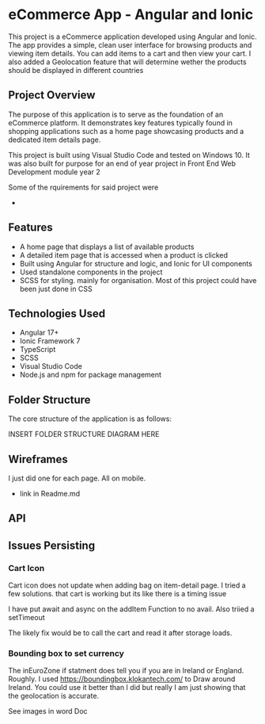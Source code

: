 # eCommerce App - Angular and Ionic

This project is a  eCommerce application developed using Angular and Ionic.
 The app provides a simple, clean user interface
 for browsing products and viewing item details. You can add items to a cart 
 and then view your cart. I also added a Geolocation feature that will determine wether the products should be displayed in
 different countries


## Project Overview

The purpose of this application is to serve as the foundation of an 
eCommerce platform. It demonstrates key features typically found in shopping 
applications such as a home page showcasing products and a dedicated item details page.

This project is built using Visual Studio Code and tested on Windows 10.
It was also built for purpose for an end of year project in Front End Web Development module year 2

Some of the rquirements for said project were

- 

## Features

- A home page that displays a list of available products
- A detailed item page that is accessed when a product is clicked
- Built using Angular for structure and logic, and Ionic for UI components
- Used standalone components in the project
- SCSS for styling. mainly for organisation. Most of this project could have been just done in CSS 

## Technologies Used

- Angular 17+
- Ionic Framework 7
- TypeScript
- SCSS
- Visual Studio Code
- Node.js and npm for package management

## Folder Structure

The core structure of the application is as follows:

INSERT FOLDER STRUCTURE DIAGRAM HERE

## Wireframes 

I just did one for each page. All on mobile.

- link in Readme.md


## API




## Issues Persisting

### Cart Icon
Cart icon does not update when adding bag on item-detail page. I tried a few solutions. that cart is working but its like there is a timing issue

I have put await and async on the addItem Function to no avail.
Also triied a setTimeout

The likely fix would be to call the cart and read it after storage loads. 

### Bounding box to set currency

The inEuroZone if statment does tell you if you are in Ireland or England. Roughly. I used https://boundingbox.klokantech.com/ to Draw around Ireland. You could use it better than I did but really I am just showing that the geolocation is accurate. 

See images in word Doc



